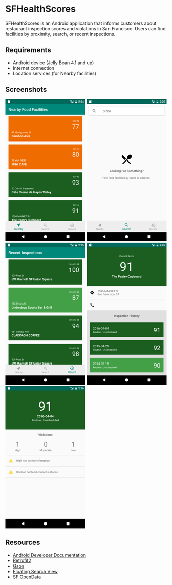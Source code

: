 
# SFHealthScores
SFHealthScores is an Android application that informs customers about restaurant inspection scores and violations in San Francisco. Users can find facilities by proximity, search, or recent inspections.

## Requirements
* Android device (Jelly Bean 4.1 and up)
* Internet connection
* Location services (for Nearby facilities)

## Screenshots
<img src="screenshots/nearby.png" width="250px" />
<img src="screenshots/search.png" width="250px" />
<img src="screenshots/recent.png" width="250px" />
<img src="screenshots/business_detail.png" width="250px" />
<img src="screenshots/inspection_detail.png" width="250px" />

## Resources
* [Android Developer Documentation](https://developer.android.com/index.html)
* [Retrofit2](https://square.github.io/retrofit/)
* [Gson](https://github.com/google/gson)
* [Floating Search View](https://github.com/arimorty/floatingsearchview)
* [SF OpenData](https://data.sfgov.org/)
